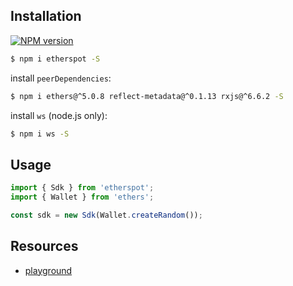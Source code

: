 ## Installation

[![NPM version][npm-image]][npm-url]

```bash
$ npm i etherspot -S
```

install `peerDependencies`:

```bash
$ npm i ethers@^5.0.8 reflect-metadata@^0.1.13 rxjs@^6.6.2 -S
```

install `ws` (node.js only):

```bash
$ npm i ws -S
```

## Usage

```typescript
import { Sdk } from 'etherspot';
import { Wallet } from 'ethers';

const sdk = new Sdk(Wallet.createRandom());

```

## Resources

* [playground](https://try.etherspot.dev)

[npm-image]: https://badge.fury.io/js/etherspot.svg
[npm-url]: https://npmjs.org/package/etherspot

